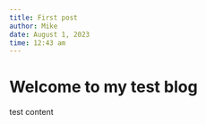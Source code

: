 ```yaml
---
title: First post
author: Mike
date: August 1, 2023
time: 12:43 am
---
```


# Welcome to my test blog

test content
